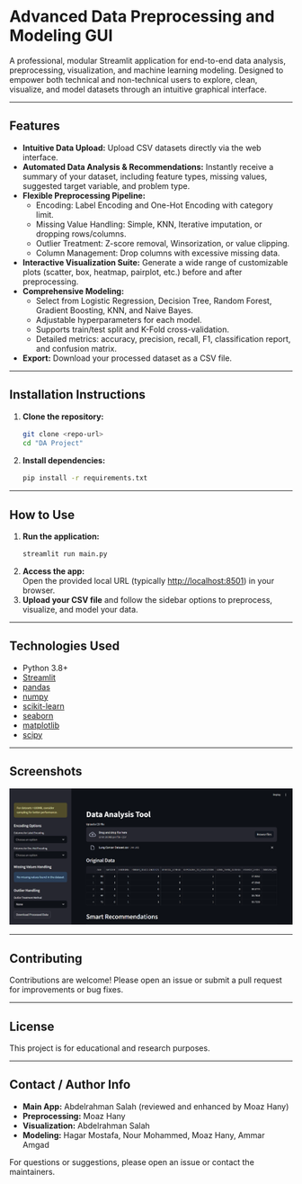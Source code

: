 # Advanced Data Preprocessing and Modeling GUI

A professional, modular Streamlit application for end-to-end data analysis, preprocessing, visualization, and machine learning modeling. Designed to empower both technical and non-technical users to explore, clean, visualize, and model datasets through an intuitive graphical interface.

---

## Features

- **Intuitive Data Upload:** Upload CSV datasets directly via the web interface.
- **Automated Data Analysis & Recommendations:** Instantly receive a summary of your dataset, including feature types, missing values, suggested target variable, and problem type.
- **Flexible Preprocessing Pipeline:**
  - Encoding: Label Encoding and One-Hot Encoding with category limit.
  - Missing Value Handling: Simple, KNN, Iterative imputation, or dropping rows/columns.
  - Outlier Treatment: Z-score removal, Winsorization, or value clipping.
  - Column Management: Drop columns with excessive missing data.
- **Interactive Visualization Suite:** Generate a wide range of customizable plots (scatter, box, heatmap, pairplot, etc.) before and after preprocessing.
- **Comprehensive Modeling:**
  - Select from Logistic Regression, Decision Tree, Random Forest, Gradient Boosting, KNN, and Naive Bayes.
  - Adjustable hyperparameters for each model.
  - Supports train/test split and K-Fold cross-validation.
  - Detailed metrics: accuracy, precision, recall, F1, classification report, and confusion matrix.
- **Export:** Download your processed dataset as a CSV file.

---

## Installation Instructions

1. **Clone the repository:**
    ```bash
    git clone <repo-url>
    cd "DA Project"
    ```

2. **Install dependencies:**
    ```bash
    pip install -r requirements.txt
    ```

---

## How to Use

1. **Run the application:**
    ```bash
    streamlit run main.py
    ```
2. **Access the app:**  
   Open the provided local URL (typically [http://localhost:8501](http://localhost:8501)) in your browser.
3. **Upload your CSV file** and follow the sidebar options to preprocess, visualize, and model your data.

---

## Technologies Used

- Python 3.8+
- [Streamlit](https://streamlit.io/)
- [pandas](https://pandas.pydata.org/)
- [numpy](https://numpy.org/)
- [scikit-learn](https://scikit-learn.org/)
- [seaborn](https://seaborn.pydata.org/)
- [matplotlib](https://matplotlib.org/)
- [scipy](https://scipy.org/)

---

## Screenshots

![Data Analysis Tool GUI](https://github.com/m-o-a-z-e/Data-Analysis-Tool/blob/main/image.png)

---

## Contributing

Contributions are welcome! Please open an issue or submit a pull request for improvements or bug fixes.

---

## License

This project is for educational and research purposes.

---

## Contact / Author Info

- **Main App:** Abdelrahman Salah (reviewed and enhanced by Moaz Hany)
- **Preprocessing:** Moaz Hany
- **Visualization:** Abdelrahman Salah
- **Modeling:** Hagar Mostafa, Nour Mohammed, Moaz Hany, Ammar Amgad

For questions or suggestions, please open an issue or contact the maintainers.
